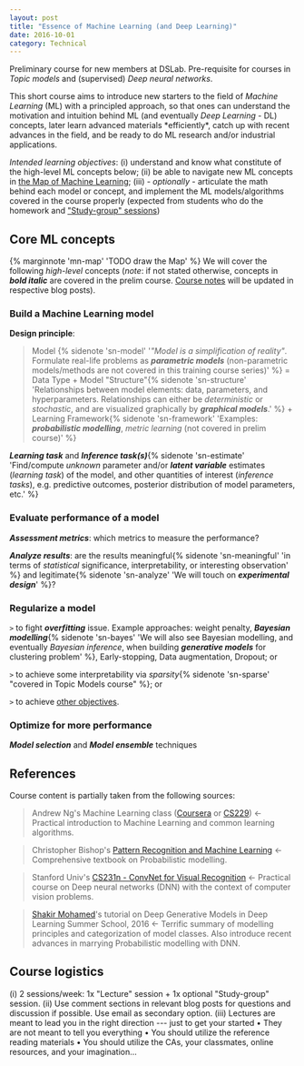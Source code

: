 ```yaml
---
layout: post
title: "Essence of Machine Learning (and Deep Learning)"
date: 2016-10-01
category: Technical
---
```

Preliminary course for new members at DSLab. Pre-requisite for courses in *Topic models* and (supervised) *Deep neural networks*. 

This short course aims to introduce new starters to the field of *Machine Learning* (ML) with a principled approach, so that ones can understand the motivation and intuition behind ML (and eventually *Deep Learning* - DL) concepts,  later learn advanced materials \*efficiently\*, catch up with recent advances in the field, and be ready to do ML research and/or industrial applications.

*Intended learning objectives*: (i) understand and know what constitute of the high-level ML concepts below; (ii) be able to navigate new ML concepts in [the Map of Machine Learning](#map); (iii) - *optionally* - articulate the math behind each model or concept, and implement the ML models/algorithms covered in the course properly (expected from students who do the homework and ["Study-group" sessions](#study))

## <a name="map">Core ML concepts</a>
{% marginnote 'mn-map' 'TODO draw the Map' %} We will cover the following *high-level* concepts (*note*: if not stated otherwise, concepts in ***bold italic*** are covered in the prelim course. [Course notes](#) will be updated in respective blog posts). 

### Build a Machine Learning model
**Design principle**: 

> Model {% sidenote 'sn-model' '*"Model is a simplification of reality"*. Formulate real-life problems as ***parametric models*** (non-parametric models/methods are not covered in this training course series)' %} = Data Type + Model "Structure"{% sidenote 'sn-structure' 'Relationships between model elements: data, parameters, and hyperparameters.  Relationships can either be *deterministic* or *stochastic*, and are visualized graphically by ***graphical models***.' %} + Learning Framework{% sidenote 'sn-framework' 'Examples: ***probabilistic modelling***, *metric learning* (not covered in prelim course)' %}

***Learning task*** and ***Inference task(s)***{% sidenote 'sn-estimate' 'Find/compute *unknown* parameter and/or ***latent variable*** estimates (*learning task*) of the model, and other quantities of interest (*inference tasks*), e.g. predictive outcomes, posterior distribution of model parameters, etc.' %} 

### Evaluate performance of a model

***Assessment metrics***: which metrics to measure the performance?

***Analyze results***: are the results meaningful{% sidenote 'sn-meaningful' 'in terms of *statistical* significance, interpretability, or interesting observation' %}  and legitimate{% sidenote 'sn-analyze' 'We will touch on ***experimental design***' %}? 

### Regularize a model
`>` to fight ***overfitting*** issue. Example approaches: weight penalty, ***Bayesian modelling***{% sidenote 'sn-bayes' 'We will also see Bayesian modelling, and eventually *Bayesian inference*, when building ***generative models*** for clustering problem' %}, Early-stopping, Data augmentation, Dropout; or

`>` to achieve some interpretability via *sparsity*{% sidenote 'sn-sparse' "covered in Topic Models course" %}; or

`>` to achieve [other objectives](https://en.wikipedia.org/wiki/Regularization*(mathematics)).

### Optimize for more performance
***Model selection*** and ***Model ensemble*** techniques



## References
Course content is partially taken from the following sources:

> Andrew Ng's Machine Learning class ([Coursera](https://www.coursera.org/learn/machine-learning) or [CS229](http://cs229.stanford.edu/)) <- Practical introduction to Machine Learning and common learning algorithms.

> Christopher Bishop's [Pattern Recognition and Machine Learning](https://www.amazon.com/Pattern-Recognition-Learning-Information-Statistics/dp/0387310738) <- Comprehensive textbook on Probabilistic modelling.

> Stanford Univ's [CS231n - ConvNet for Visual Recognition](http://cs231n.stanford.edu/) <- Practical course on Deep neural networks (DNN) with the context of computer vision problems.

> [Shakir Mohamed](http://shakirm.com/?section=3)'s tutorial on Deep Generative Models in Deep Learning Summer School, 2016 <- Terrific summary of modelling principles and categorization of model classes. Also introduce recent advances in marrying Probabilistic modelling with DNN. 


## <a name="study">Course logistics</a>
(i) 2 sessions/week: 1x "Lecture" session + 1x optional "Study-group" session.
(ii) Use comment sections in relevant blog posts for questions and discussion if possible. Use email as secondary option.
(iii) Lectures are meant to lead you in the right direction --- just 
to get your started
• They are not meant to tell you everything
• You should utilize the reference reading materials
• You should utilize the CAs, your classmates, online resources, and your 
imagination…